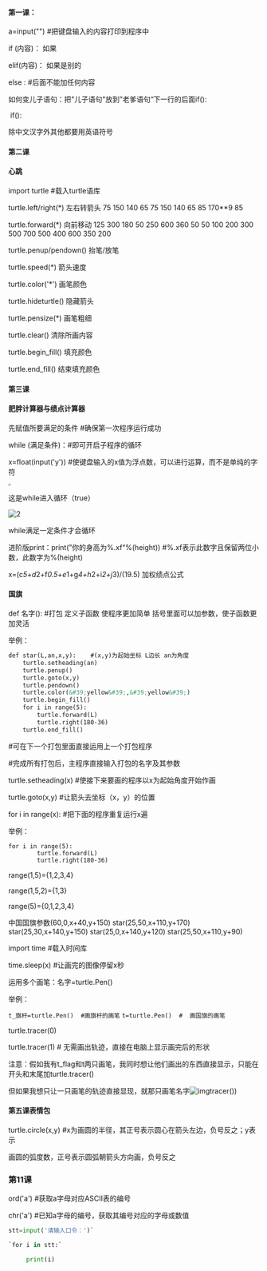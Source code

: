 #### 第一课：

a=input("")  #把键盘输入的内容打印到程序中

if (内容)： 如果

elif(内容)： 如果是别的

else  :  #后面不能加任何内容  

如何变儿子语句：把"儿子语句"放到”老爹语句“下一行的后面if():

​                                                                                                        if():

除中文汉字外其他都要用英语符号

#### 第二课

#### 心跳  

 import turtle #载入turtle语库

turtle.left/right(*)  左右转箭头  75 150 140 65 75 150 140 65      85 170**9 85

turtle.forward(*)  向前移动    125 300 180 50 250 600 360 50    50 100 200 300 500 700 500 400 600 350 200

turtle.penup/pendown()   抬笔/放笔

turtle.speed(*)   箭头速度

turtle.color('*')   画笔颜色

turtle.hideturtle()  隐藏箭头

turtle.pensize(*) 画笔粗细

turtle.clear() 清除所画内容

turtle.begin_fill()  填充颜色

turtle.end_fill()    结束填充颜色

#### 第三课

#### 肥胖计算器与绩点计算器

先赋值所要满足的条件   #确保第一次程序运行成功

while (满足条件)：#即可开启子程序的循环

x=float(input('y'))  #使键盘输入的x值为浮点数，可以进行运算，而不是单纯的字符

<img src="C:\Users\32166\Desktop\笔记\图片\1.jpg" alt="1" style="zoom: 25%;" />

这是while进入循环（true）

![2](C:\Users\32166\Desktop\笔记\图片\2.jpg)

while满足一定条件才会循环

进阶版print：print(”你的身高为%.xf“%(height))  #%.xf表示此数字且保留两位小数，此数字为%(height)

x=(c*5+d*2+f*0.5+e*1+g*4+h*2+i*2+j*3)/(19.5) 加权绩点公式

#### 国旗

def  名字():   #打包 定义子函数 使程序更加简单 括号里面可以加参数，使子函数更加灵活

举例：

```HTML
def star(L,an,x,y):    #(x,y)为起始坐标 L边长 an为角度
    turtle.setheading(an)
    turtle.penup()
    turtle.goto(x,y)
    turtle.pendown()
    turtle.color(&#39;yellow&#39;,&#39;yellow&#39;)
    turtle.begin_fill()
    for i in range(5):
        turtle.forward(L)
        turtle.right(180-36)
    turtle.end_fill()
```

#可在下一个打包里面直接运用上一个打包程序

#完成所有打包后，主程序直接输入打包的名字及其参数

turtle.setheading(x)     #使接下来要画的程序以x为起始角度开始作画

turtle.goto(x,y)      #让箭头去坐标（x，y）的位置

for i in range(x):   #把下面的程序重复运行x遍

举例：

```
for i in range(5):
        turtle.forward(L)
        turtle.right(180-36)
```

range(1,5)={1,2,3,4}

range(1,5,2)={1,3}

range(5)={0,1,2,3,4}

中国国旗参数(60,0,x+40,y+150)
    star(25,50,x+110,y+170)
    star(25,30,x+140,y+150)
    star(25,0,x+140,y+120)
    star(25,50,x+110,y+90)

import time #载入时间库

time.sleep(x)     #让画完的图像停留x秒

运用多个画笔：名字=turtle.Pen()

举例：

`t_旗杆=turtle.Pen()  #画旗杆的画笔`
`t=turtle.Pen()  #  画国旗的画笔`

turtle.tracer(0)

turtle.tracer(1)   # 无需画出轨迹，直接在电脑上显示画完后的形状

注意：假如我有t_flag和t两只画笔，我同时想让他们画出的东西直接显示，只能在开头和末尾加turtle.tracer()

但如果我想只让一只画笔的轨迹直接显现，就那只画笔名字![img](file:///C:\Users\32166\AppData\Roaming\Tencent\QQTempSys\4I`MDUI8B2C]KU_[AI$HZ_Y.png)tracer())

#### 第五课表情包

turtle.circle(x,y)    #x为画圆的半径，其正号表示圆心在箭头左边，负号反之；y表示

画圆的弧度数，正号表示圆弧朝箭头方向画，负号反之

### 第11课

ord('a')  #获取a字母对应ASCII表的编号

chr('a')   #已知a字母的编号，获取其编号对应的字母或数值

```python
stt=input('请输入口令：')`

`for i in stt:`

​     print(i)
```


